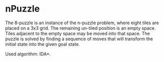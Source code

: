 # nPuzzle
The 8-puzzle is an instance of the n-puzzle problem, where eight tiles are placed on a 3x3 grid. The remaining un-tiled position is an empty space. Tiles adjacent to the empty space may be moved into that space. The puzzle is solved by finding a sequence of moves that will transform the initial state into the given goal state.

Used algorithm: IDA*.

